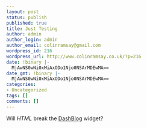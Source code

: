 ```yaml
---
layout: post
status: publish
published: true
title: Just Testing
author: admin
author_login: admin
author_email: colinramsay@gmail.com
wordpress_id: 216
wordpress_url: http://www.colinramsay.co.uk/?p=216
date: !binary |-
  MjAwNS0wNi0xMiAxODo1Njo0NSArMDEwMA==
date_gmt: !binary |-
  MjAwNS0wNi0xMiAxODo1Njo0NSArMDEwMA==
categories:
- Uncategorized
tags: []
comments: []
---
```

<p><title>Just Testing</title>Will <em>HTML</em> break the <a href="test">DashBlog</a> widget?</p>
